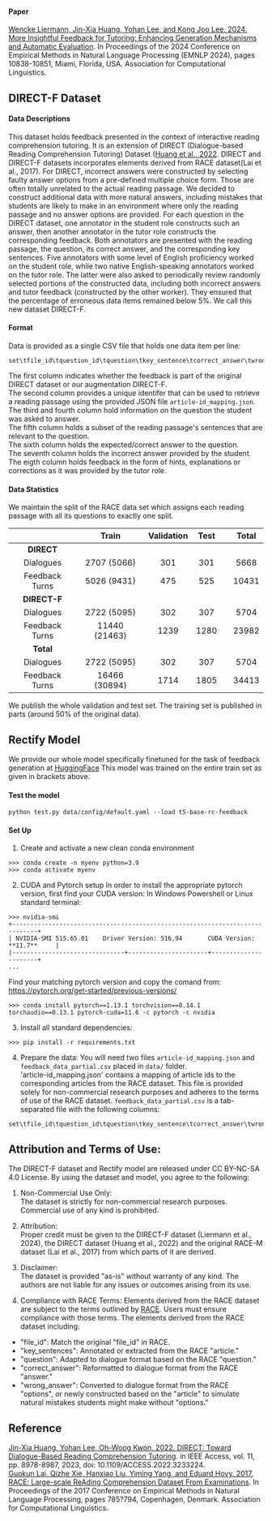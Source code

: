 #### Paper
[Wencke Liermann, Jin-Xia Huang, Yohan Lee, and Kong Joo Lee. 2024. More Insightful Feedback for Tutoring: Enhancing Generation Mechanisms and Automatic Evaluation](https://aclanthology.org/2024.emnlp-main.605/). In Proceedings of the 2024 Conference on Empirical Methods in Natural Language Processing (EMNLP 2024), pages 10838-10851, Miami, Florida, USA. Association for Computational Linguistics.

## DIRECT-F Dataset
#### Data Descriptions

This dataset holds feedback presented in the context of interactive reading comprehension tutoring. It is an extension of DIRECT (Dialogue-based Reading Comprehension Tutoring) Dataset ([Huang et al., 2022](https://ieeexplore.ieee.org/document/10003215). DIRECT and DIRECT-F datasets incorporates elements derived from RACE dataset(Lai et al., 2017). 
For DIRECT, incorrect answers were constructed by selecting faulty answer options from a pre-defined multiple choice form. Those are often totally unrelated to the actual reading passage. We decided to construct additional data with more natural answers, including mistakes that students are likely to make in an environment where only the reading passage and no answer options are provided. For each question in the DIRECT dataset, one annotator in the student role constructs such an answer, then another annotator in the tutor role constructs the corresponding feedback. Both annotators are presented with the reading passage, the question, its correct answer, and the corresponding key sentences. Five annotators with some level of English proficiency worked on the student role, while two native English-speaking annotators worked on the tutor role. The latter were also asked to periodically review randomly selected portions of the constructed data, including both incorrect answers and tutor feedback (constructed by the other worker). They ensured that the percentage of erroneous data items remained below 5%. We call this new dataset DIRECT-F.

#### Format
Data is provided as a single CSV file that holds one data item per line:
```
set\tfile_id\tquestion_id\tquestion\tkey_sentence\tcorrect_answer\twrong_answer\tfeedback
```
The first column indicates whether the feedback is part of the original DIRECT dataset or our augmentation DIRECT-F.  
The second column provides a unique identifer that can be used to retrieve a reading passage using the provided JSON file `article-id_mapping.json`.  
The third and fourth column hold information on the question the student was asked to answer.  
The fifth column holds a subset of the reading passage's sentences that are relevant to the question.  
The sixth column holds the expected/correct answer to the question.  
The seventh column holds the incorrect answer provided by the student.  
The eigth column holds feedback in the form of hints, explanations or corrections as it was provided by the tutor role.  

#### Data Statistics

We maintain the split of the RACE data set which assigns each reading passage with all its questions to exactly one split.

| | Train | Validation | Test | | Total |
| :---: | :---: | :---: | :---: | :-: | :---: |
| **DIRECT**  |   |   |   | |   |
| Dialogues | 2707 (5066) | 301 | 301 || 5668  |
| Feedback Turns | 5026 (9431) | 475 | 525 || 10431  |
| **DIRECT-F** |   |   |   | |   |
| Dialogues | 2722 (5095) | 302 | 307 || 5704 |
| Feedback Turns | 11440 (21463) | 1239 | 1280 || 23982 |
| **Total** |   |   |   | |   |
| Dialogues | 2722 (5095)  | 302  | 307  | | 5704  |
| Feedback Turns | 16466 (30894)  | 1714  | 1805  | | 34413  |

We publish the whole validation and test set. The training set is published in parts (around 50% of the original data).

## Rectify Model
We provide our whole model specifically finetuned for the task of feedback generation at [HuggingFace](https://huggingface.co/etri-lirs/t5-base-rc-feedback) This model was trained on the entire train set as given in brackets above.

#### Test the model
```
python test.py data/config/default.yaml --load t5-base-rc-feedback
```

#### Set Up
1. Create and activate a new clean conda environment
```
>>> conda create -n myenv python=3.9
>>> conda activate myenv
```

2. CUDA and Pytorch setup
In order to install the appropriate pytorch version, first find your CUDA version:
In Windows Powershell or Linux standard terminal:
```
>>> nvidia-smi
+-----------------------------------------------------------------------------+
| NVIDIA-SMI 515.65.01    Driver Version: 516.94       CUDA Version: **11.7**     |
|-------------------------------+----------------------+----------------------+
...
```

Find your matching pytorch version and copy the comand from:
https://pytorch.org/get-started/previous-versions/
```
>>> conda install pytorch==1.13.1 torchvision==0.14.1 torchaudio==0.13.1 pytorch-cuda=11.6 -c pytorch -c nvidia
```

3. Install all standard dependencies:
```
>>> pip install -r requirements.txt
```

4. Prepare the data:
You will need two files `article-id_mapping.json` and `feedback_data_partial.csv` placed in `data/` folder.  
'article-id_mapping.json' contains a mapping of article ids to the corresponding articles from the RACE dataset. This file is provided solely for non-commercial research purposes and adheres to the terms of use of the RACE dataset.
`feedback_data_partial.csv` is a tab-separated file with the following columns:
```
set\tfile_id\tquestion_id\tquestion\tkey_sentence\tcorrect_answer\twrong_answer\tfeedback
```

## Attribution and Terms of Use:
The DIRECT-F dataset and Rectify model are released under CC BY-NC-SA 4.0 License. By using the dataset and model, you agree to the following:  

1. Non-Commercial Use Only:   
The dataset is strictly for non-commercial research purposes. Commercial use of any kind is prohibited.  
  
2. Attribution:   
Proper credit must be given to the DIRECT-F dataset (Liermann et al., 2024), the DIRECT dataset (Huang et al., 2022) and the original RACE-M dataset (Lai et al., 2017) from which parts of it are derived.  
  
3. Disclaimer:   
The dataset is provided "as-is" without warranty of any kind. The authors are not liable for any issues or outcomes arising from its use.  

4. Compliance with RACE Terms:
Elements derived from the RACE dataset are subject to the terms outlined by [RACE](https://www.cs.cmu.edu/~glai1/data/race/#:~:text=notes). Users must ensure compliance with those terms.
The elements derived from the RACE dataset including:
- "file_id": Match the original "file_id" in RACE.
- "key_sentences": Annotated or extracted from the RACE "article."
- "question": Adapted to dialogue format based on the RACE "question."
- "correct_answer": Reformatted to dialogue format from the RACE "answer."
- "wrong_answer": Converted to dialogue format from the RACE "options", or newly constructed based on the "article" to simulate natural mistakes students might make without "options."

## Reference
[Jin-Xia Huang, Yohan Lee, Oh-Woog Kwon. 2022. DIRECT: Toward Dialogue-Based Reading Comprehension Tutoring](https://ieeexplore.ieee.org/document/10003215). in IEEE Access, vol. 11, pp. 8978-8987, 2023, doi: 10.1109/ACCESS.2022.3233224.  
[Guokun Lai, Qizhe Xie, Hanxiao Liu, Yiming Yang, and Eduard Hovy. 2017. RACE: Large-scale ReAding Comprehension Dataset From Examinations](https://aclanthology.org/D17-1082/). In Proceedings of the 2017 Conference on Empirical Methods in Natural Language Processing, pages 785?794, Copenhagen, Denmark. Association for Computational Linguistics.  
